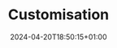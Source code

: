 ---
weight: 2
title: "Customisation"
description: "General Guide about customisation"
icon: "Tune"
date: "2024-04-20T18:50:15+01:00"
lastmod: "2024-04-20T18:50:15+01:00"
draft: false
toc: true
---